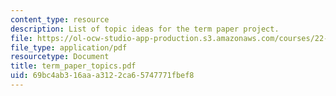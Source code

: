```yaml
---
content_type: resource
description: List of topic ideas for the term paper project.
file: https://ol-ocw-studio-app-production.s3.amazonaws.com/courses/22-314j-structural-mechanics-in-nuclear-power-technology-fall-2006/69bc4ab316aaa3122ca65747771fbef8_term_paper_topics.pdf
file_type: application/pdf
resourcetype: Document
title: term_paper_topics.pdf
uid: 69bc4ab3-16aa-a312-2ca6-5747771fbef8
---
```

